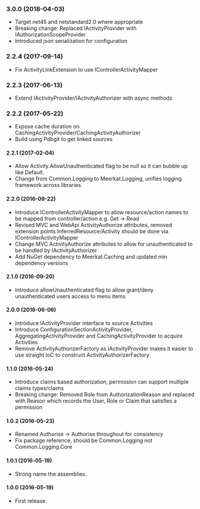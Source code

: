 ### 3.0.0 (2018-04-03)
* Target net45 and netstandard2.0 where appropriate
* Breaking change: Replaced IActivityProvider with IAuthorizationScopeProvider
* Introduced json serialization for configuration

### 2.2.4 (2017-09-14)
* Fix ActivityLinkExtension to use IControllerActivityMapper

### 2.2.3 (2017-06-13)
* Extend IActivityProvider/IActivityAuthorizer with async methods

### 2.2.2 (2017-05-22)
* Expose cache duration on CachingActivityProvider/CachingActivityAuthorizer
* Build using Pdbgit to get linked sources

#### 2.2.1 (2017-02-04)
* Allow Activity.AllowUnauthenticated flag to be null so it can bubble up like Default.
* Change from Common.Logging to Meerkat.Logging, unifies logging framework across libraries.

#### 2.2.0 (2016-09-22)
* Introduce IControllerActivityMapper to allow resource/action names to be mapped from controller/action e.g. Get -> Read
* Revised MVC and WebApi ActivityAuthorize attributes, removed extension points InferredResource/Activity should be done via IControllerActivityMapper
* Change MVC ActivityAuthorize attributes to allow for unauthenticated to be handled by IActivityAuthorizer
* Add NuGet dependency to Meerkat.Caching and updated min dependency versions

#### 2.1.0 (2016-09-20)
* Introduce allowUnauthenticated flag to allow grant/deny unauthenticated users access to menu items

#### 2.0.0 (2016-06-06)
* Introduce IActivityProvider interface to source Activities
* Introduce ConfigurationSectionActivityProvider, AggregatingActivityProvider and CachingActivityProvider to acquire Activities
* Remove ActivityAuthorizerFactory as IActivityProvider makes it easier to use straight IoC to construct ActivityAuthorizerFactory

#### 1.1.0 (2016-05-24)
* Introduce claims based authorization, permission can support multiple claims types/claims
* Breaking change: Removed Role from AuthorizationReason and replaced with Reason which records the User, Role or Claim that satisfies a permission

#### 1.0.2 (2016-05-23)
* Renamed Authorise -> Authorise throughout for consistency
* Fix package reference, should be Common.Logging not Common.Logging.Core

#### 1.0.1 (2016-05-19)
* Strong name the assemblies.

#### 1.0.0 (2016-05-19)
* First release.